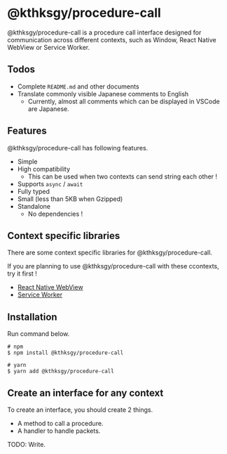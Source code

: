 # @kthksgy/procedure-call

@kthksgy/procedure-call is a procedure call interface designed for communication across different contexts, such as Window, React Native WebView or Service Worker.

## Todos

- Complete `README.md` and other documents
- Translate commonly visible Japanese comments to English
  - Currently, almost all comments which can be displayed in VSCode are Japanese.

## Features

@kthksgy/procedure-call has following features.

- Simple
- High compatibility
  - This can be used when two contexts can send string each other !
- Supports `async` / `await`
- Fully typed
- Small (less than 5KB when Gzipped)
- Standalone
  - No dependencies !

## Context specific libraries

There are some context specific libraries for @kthksgy/procedure-call.

If you are planning to use @kthksgy/procedure-call with these ccontexts, try it first !

- [React Native WebView](../react-native-web-view)
- [Service Worker](../service-worker)

## Installation

Run command below.

```
# npm
$ npm install @kthksgy/procedure-call

# yarn
$ yarn add @kthksgy/procedure-call
```

## Create an interface for any context

To create an interface, you should create 2 things.

- A method to call a procedure.
- A handler to handle packets.

TODO: Write.
